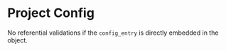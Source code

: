 # Project Config

No referential validations if the `config_entry` is directly embedded in the object.